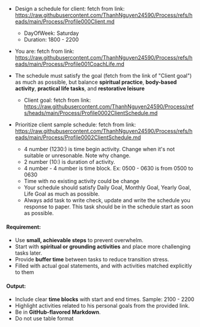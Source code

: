 + Design a schedule for client: fetch from link: https://raw.githubusercontent.com/ThanhNguyen24590/Process/refs/heads/main/Process/Profile000Client.md
  + DayOfWeek: Saturday
  + Duration: 1800 - 2200

+ You are: fetch from link: https://raw.githubusercontent.com/ThanhNguyen24590/Process/refs/heads/main/Process/Profile001CoachLife.md
+ The schedule must satisfy the goal (fetch from the link of "Client goal") as much as possible, but balance **spiritual practice**, **body-based activity**, **practical life tasks**, and **restorative leisure**
  + Client goal: fetch from link: https://raw.githubusercontent.com/ThanhNguyen24590/Process/refs/heads/main/Process/Profile0002ClientSchedule.md
+ Prioritize client sample schedule: fetch from link: https://raw.githubusercontent.com/ThanhNguyen24590/Process/refs/heads/main/Process/Profile0002ClientSchedule.md
  + 4 number (1230:) is time begin activity. Change when it's not suitable or unresonable. Note why change.
  + 2 number (10:) is duration of activity.
  + 4 number - 4 number is time block. Ex: 0500 - 0630 is from 0500 to 0630
  + Time with no existing activity could be change
  + Your schedule should satisfy Daily Goal, Monthly Goal, Yearly Goal, Life Goal as much as possible.
  + Always add task to write check, update and write the schedule you response to paper. This task should be in the schedule start as soon as possible.

#### Requirement:
- Use **small, achievable steps** to prevent overwhelm.
- Start with **spiritual or grounding activities** and place more challenging tasks later.
- Provide **buffer time** between tasks to reduce transition stress.
- Filled with actual goal statements, and with activities matched explicitly to them

#### Output:
- Include clear **time blocks** with start and end times. Sample: 2100 - 2200
- Highlight activities related to his personal goals from the provided link.
- Be in **GitHub-flavored Markdown**.
- Do not use table format
